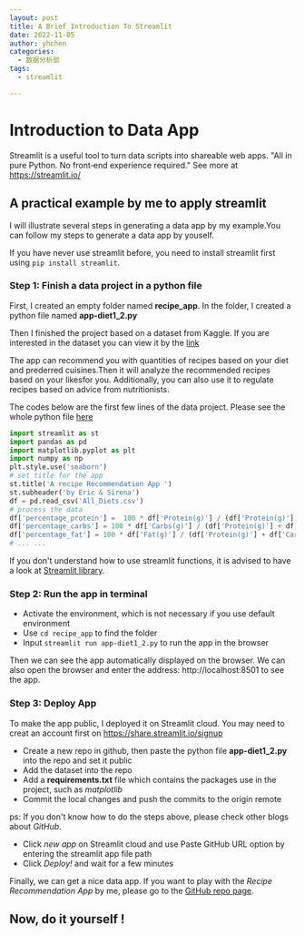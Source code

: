 ```yaml
---
layout: post
title: A Brief Introduction To Streamlit 
date: 2022-11-05
author: yhchen
categories:
  - 数据分析部
tags:
  - streamlit

---
```


# **Introduction to Data App**

Streamlit is a useful tool to turn data scripts into shareable web apps.
"All in pure Python. No front‑end experience required." See more at https://streamlit.io/

## **A practical example by me to apply streamlit**

I will illustrate several steps in  generating a data app by my example.You can follow my steps to generate a data app by youself.

If you have never use streamlit before, you need to install streamlit first using `pip install streamlit`.

### **Step 1: Finish a data project in a python file**

First, I created an empty folder named **recipe_app**. In the folder, I created a python file named **app-diet1_2.py**

Then I finished the project based on a dataset from Kaggle. If you are interested in the dataset you can view it by the [link](https://www.kaggle.com/datasets/thedevastator/healthy-diet-recipes-a-comprehensive-dataset)

The app can recommend you with quantities of  recipes based on your diet and prederred cuisines.Then it will analyze the recommended recipes based on your likesfor you. Additionally, you can also use it to regulate recipes based on advice from nutritionists.

The codes below are the first few lines of the data project. Please see the whole python file [here](https://github.com/yh-eric-chan/a_recipe_app/blob/main/app-diet1_2.py)

```python
import streamlit as st
import pandas as pd
import matplotlib.pyplot as plt
import numpy as np
plt.style.use('seaborn')
# set title for the app
st.title('A recipe Recommendation App ')
st.subheader('by Eric & Sirena')
df = pd.read_csv('All_Diets.csv')
# process the data
df['percentage_protein'] =  100 * df['Protein(g)'] / (df['Protein(g)'] + df['Carbs(g)'] + df['Fat(g)'])
df['percentage_carbs'] = 100 * df['Carbs(g)'] / (df['Protein(g)'] + df['Carbs(g)'] + df['Fat(g)'])
df['percentage_fat'] = 100 * df['Fat(g)'] / (df['Protein(g)'] + df['Carbs(g)'] + df['Fat(g)'])
# ... ...
```

If you don't understand how to use streamlit functions, it is advised to have a look at [Streamlit library](https://docs.streamlit.io/).

### **Step 2: Run the app in terminal**

- Activate the environment, which is not necessary if you use default environment
- Use `cd recipe_app` to find the folder
- Input `streamlit run app-diet1_2.py` to run the app in the browser

Then we can see the app automatically displayed on the browser. We can also open the browser and enter the address: http://localhost:8501 to see the app.

### **Step 3: Deploy App**

To make the app public, I deployed it on Streamlit cloud. You may need to creat an account first on https://share.streamlit.io/signup

- Create a new repo in github, then paste the python file **app-diet1_2.py** into the repo and set it public
- Add the dataset into the repo
- Add a **requirements.txt** file which contains the packages use in the project, such as *matplotlib*
- Commit the local changes and push the commits to the origin remote

ps: If you don't know how to do the steps above, please check other blogs about *GitHub*. 

- Click *new app* on Streamlit cloud and use Paste GitHub URL option by entering the streamlit app file path
- Click *Deploy!* and wait for a few minutes 

Finally, we can get a nice data app. If you want to play with the *Recipe Recommendation App* by me, please go to the [GitHub repo page](https://yh-eric-chan.github.io/a_recipe_app/).

## Now, do it yourself !








